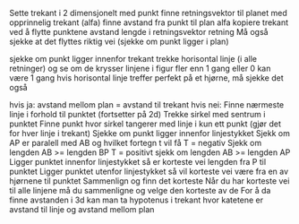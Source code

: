Sette trekant i 2 dimensjonelt med punkt
    finne retningsvektor til planet med opprinnelig trekant (alfa)
    finne avstand fra punkt til plan alfa
    kopiere trekant ved å flytte punktene avstand lengde i retningsvektor retning
        Må også sjekke at det flyttes riktig vei (sjekke om punkt ligger i plan)

sjekke om punkt ligger innenfor trekant
    trekke horisontal linje (i alle retninger) og se om de krysser linjene i figur fler enn 1 gang eller 0
        kan være 1 gang hvis horisontal linje treffer perfekt på et hjørne, må sjekke det også
        
hvis ja: avstand mellom plan = avstand til trekant
hvis nei:
Finne nærmeste linje i forhold til punktet (fortsetter på 2d)
    Trekke sirkel med sentrum i punktet
    Finne punkt hvor sirkel tangerer med linje i kun ett punkt (gjør det for hver linje i trekant)
Sjekke om punkt ligger innenfor linjestykket
    Sjekk om AP er paralell med AB og hvilket fortegn t vil få
    T = negativ
        Sjekk om lengden AB >= lengden BP
    T = positivt
        sjekk om lengden AB >= lengden AP
Ligger punktet innenfor linjestykket så er korteste vei lengden fra P til punktet
Ligger punktet utenfor linjestykket så vil korteste vei være fra en av hjørnene til punktet
    Sammenlign og finn det korteste
Når du har korteste vei til alle linjene må du sammenligne og velge den korteste av de
For å da finne avstanden i 3d kan man ta hypotenus i trekant hvor katetene er avstand til linje og avstand mellom plan